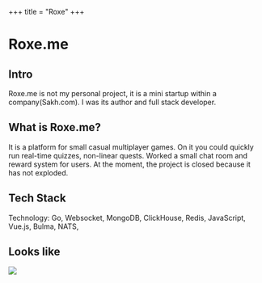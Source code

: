 +++ title = "Roxe"
+++

# Roxe.me

## Intro
Roxe.me is not my personal project, it is a mini startup within a company(Sakh.com). I was its author and full stack developer.

## What is Roxe.me?

It is a platform for small casual multiplayer games. On it you could quickly run real-time quizzes, non-linear quests. Worked a small chat room and reward system for users.
At the moment, the project is closed because it has not exploded.

## Tech Stack

Technology: Go, Websocket, MongoDB, ClickHouse, Redis, JavaScript, Vue.js, Bulma, NATS,

## Looks like

<img src="/img/roxe.me.gif" style="margin: 0;">